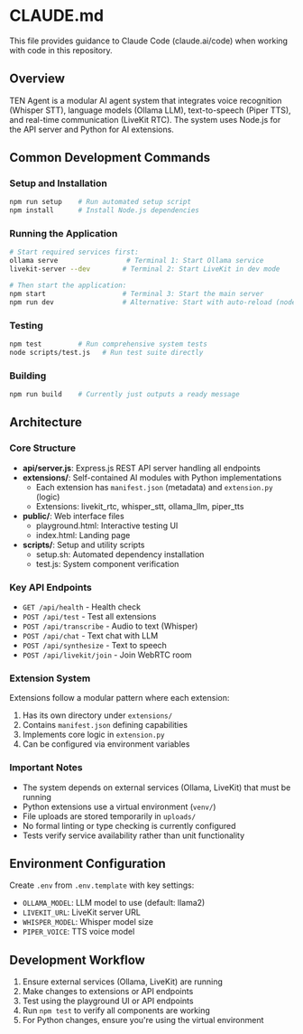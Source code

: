 # CLAUDE.md

This file provides guidance to Claude Code (claude.ai/code) when working with code in this repository.

## Overview

TEN Agent is a modular AI agent system that integrates voice recognition (Whisper STT), language models (Ollama LLM), text-to-speech (Piper TTS), and real-time communication (LiveKit RTC). The system uses Node.js for the API server and Python for AI extensions.

## Common Development Commands

### Setup and Installation
```bash
npm run setup    # Run automated setup script
npm install      # Install Node.js dependencies
```

### Running the Application
```bash
# Start required services first:
ollama serve                 # Terminal 1: Start Ollama service
livekit-server --dev        # Terminal 2: Start LiveKit in dev mode

# Then start the application:
npm start                   # Terminal 3: Start the main server
npm run dev                 # Alternative: Start with auto-reload (nodemon)
```

### Testing
```bash
npm test         # Run comprehensive system tests
node scripts/test.js   # Run test suite directly
```

### Building
```bash
npm run build    # Currently just outputs a ready message
```

## Architecture

### Core Structure
- **api/server.js**: Express.js REST API server handling all endpoints
- **extensions/**: Self-contained AI modules with Python implementations
  - Each extension has `manifest.json` (metadata) and `extension.py` (logic)
  - Extensions: livekit_rtc, whisper_stt, ollama_llm, piper_tts
- **public/**: Web interface files
  - playground.html: Interactive testing UI
  - index.html: Landing page
- **scripts/**: Setup and utility scripts
  - setup.sh: Automated dependency installation
  - test.js: System component verification

### Key API Endpoints
- `GET /api/health` - Health check
- `POST /api/test` - Test all extensions
- `POST /api/transcribe` - Audio to text (Whisper)
- `POST /api/chat` - Text chat with LLM
- `POST /api/synthesize` - Text to speech
- `POST /api/livekit/join` - Join WebRTC room

### Extension System
Extensions follow a modular pattern where each extension:
1. Has its own directory under `extensions/`
2. Contains `manifest.json` defining capabilities
3. Implements core logic in `extension.py`
4. Can be configured via environment variables

### Important Notes
- The system depends on external services (Ollama, LiveKit) that must be running
- Python extensions use a virtual environment (`venv/`)
- File uploads are stored temporarily in `uploads/`
- No formal linting or type checking is currently configured
- Tests verify service availability rather than unit functionality

## Environment Configuration
Create `.env` from `.env.template` with key settings:
- `OLLAMA_MODEL`: LLM model to use (default: llama2)
- `LIVEKIT_URL`: LiveKit server URL
- `WHISPER_MODEL`: Whisper model size
- `PIPER_VOICE`: TTS voice model

## Development Workflow
1. Ensure external services (Ollama, LiveKit) are running
2. Make changes to extensions or API endpoints
3. Test using the playground UI or API endpoints
4. Run `npm test` to verify all components are working
5. For Python changes, ensure you're using the virtual environment